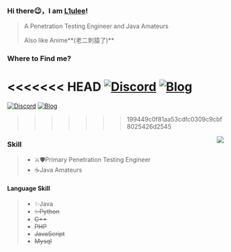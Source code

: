 

### Hi there😉，I am [L1ulee](https://github.com/L1ulee)!

> A Penetration Testing Engineer and Java Amateurs
>
> Also like Anime**(老二刺猿了)**

### Where to Find me?

<<<<<<< HEAD
[![Discord](https://img.shields.io/discord/778637533461348374?color=pink&label=Firstwood&logo=Discord&logoColor=pink&style=social)](https://discord.gg/SXtgf3C85d) [![Blog](https://img.shields.io/badge/Blog-L1ulee's%20Blog-pink?style=social&logo=hexo)](http://blog.firstwood.cc)
=======
[![Discord](https://img.shields.io/discord/778637533461348374?color=pink&label=Firstwood&logo=Discord&logoColor=pink&style=social)](https://discord.gg/SXtgf3C85d) [![Blog](https://img.shields.io/badge/Blog-L1ulee's%20Blog-pink?style=social&logo=hexo)](http://blog.firstwood.cc) 
>>>>>>> 199449c0f81aa53cdfc0309c9cbf8025426d2545

<img align="right" src="https://github-readme-stats.vercel.app/api?username=L1ulee&show_icons=true&icon_color=CE1D2D&text_color=718096&bg_color=ffffff&hide_title=true" />

### Skill

> - ⚔🛡Primary Penetration Testing Engineer
> - ☕Java Amateurs



#### Language Skill

> - ✨Java 
> - ~~✨Python~~
> - ~~C++~~
> - ~~PHP~~
> - ~~JavaScript~~
> - ~~Mysql~~


